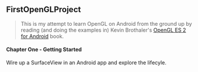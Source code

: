 ## FirstOpenGLProject

> This is my attempt to learn OpenGL on Android from the ground up by reading (and doing the examples in) Kevin Brothaler's [OpenGL ES 2 for Android](https://pragprog.com/book/kbogla/opengl-es-2-for-android) book.

#### Chapter One - Getting Started

Wire up a SurfaceView in an Android app and explore the lifecyle.
